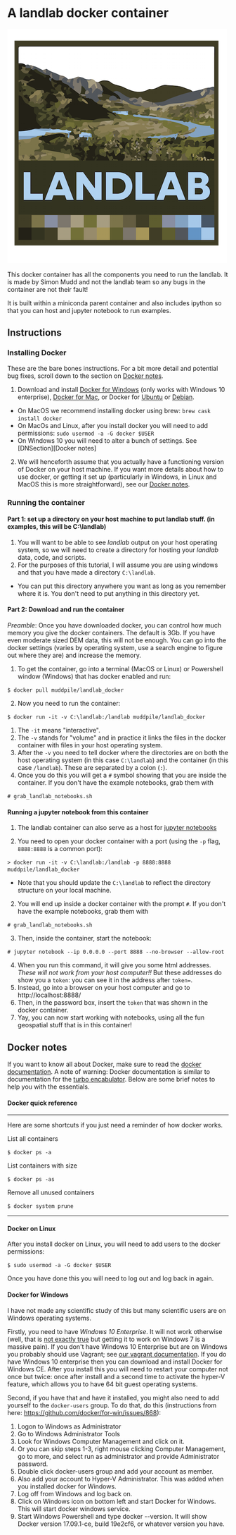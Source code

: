 # A landlab docker container

![](https://raw.githubusercontent.com/simon-m-mudd/landlab_docker/master/images/Landlab-logo.png)

This docker container has all the components you need to run the landlab. It is made by Simon Mudd and not the landlab team so any bugs in the container are not their fault!

It is built within a miniconda parent container and also includes ipython so that you can host and jupyter notebook to run examples. 

## Instructions

### Installing Docker

These are the bare bones instructions. For a bit more detail and potential bug fixes, scroll down to the section on [Docker notes](#docker-notes).

1. Download and install [Docker for Windows](https://www.docker.com/docker-windows) (only works with Windows 10 enterprise), [Docker for Mac](https://www.docker.com/docker-mac), or Docker for [Ubuntu](https://www.docker.com/docker-ubuntu) or [Debian](https://www.docker.com/docker-debian).
  * On MacOS we recommend installing docker using brew: `brew cask install docker`
  * On MacOs and Linux, after you install docker you will need to add permissions: `sudo usermod -a -G docker $USER`
  * On Windows 10 you will need to alter a bunch of settings. See [DNSection][Docker notes] 
2. We will henceforth assume that you actually have a functioning version of Docker on your host machine. If you want more details about how to use docker, or getting it set up (particularly in Windows, in Linux and MacOS this is more straightforward), see our [Docker notes](#docker-notes).

### Running the container

#### Part 1: set up a directory on your host machine to put landlab stuff. (in examples, this will be C:\landlab)

1. You will want to be able to see *landlab* output on your host operating system, so we will need to create a directory for hosting your *landlab* data, code, and scripts. 
2. For the purposes of this tutorial, I will assume you are using windows and that you have made a directory `C:\landlab`. 
  * You can put this directory anywhere you want as long as you remember where it is. You don't need to put anything in this directory yet. 
  
#### Part 2: Download and run the container

_Preamble_: Once you have downloaded docker, you can control how much memory you give the docker containers. The default is 3Gb. If you have even moderate sized DEM data, this will not be enough. You can go into the docker settings (varies by operating system, use a search engine to figure out where they are) and increase the memory. 

1. To get the container, go into a terminal (MacOS or Linux) or Powershell window (Windows) that has docker enabled and run:
```console
$ docker pull muddpile/landlab_docker
```
2. Now you need to run the container:
```console
$ docker run -it -v C:\landlab:/landlab muddpile/landlab_docker
```
  1. The `-it` means "interactive".
  2. The `-v` stands for "volume" and in practice it links the files in the docker container with files in your host operating system. 
  3. After the `-v` you need to tell docker where the directories are on both the host operating system (in this case `C:\landlab`) and the container (in this case `/landlab`). These are separated by a colon (`:`).
3. Once you do this you will get a `#` symbol showing that you are inside the container. If you don't have the example notebooks, grab them with
```console
# grab_landlab_notebooks.sh
```


#### Running a jupyter notebook from this container

1. The landlab container can also serve as a host for [jupyter notebooks](https://jupyter.org/)

2. You need to open your docker container with a port (using the `-p` flag, `8888:8888` is a common port):

```console
> docker run -it -v C:\landlab:/landlab -p 8888:8888 muddpile/landlab_docker
```

  * Note that you should update the `C:\landlab` to reflect the directory structure on your local machine. 

2. You will end up inside a docker container with the prompt `#`. If you don't have the example notebooks, grab them with
```console
# grab_landlab_notebooks.sh
```

3. Then, inside the container, start the notebook:

```console
# jupyter notebook --ip 0.0.0.0 --port 8888 --no-browser --allow-root
```

4. When you run this command, it will give you some html addresses. *These will not work from your host computer!!* But these addresses do show you a `token`: you can see it in the address after `token=`.
  1. Instead, go into a browser on your host computer and go to http://localhost:8888/
  2. Then, in the password box, insert the `token` that was shown in the docker container. 
  3. Yay, you can now start working with notebooks, using all the fun geospatial stuff that is in this container!


## Docker notes

If you want to know all about Docker, make sure to read the [docker documentation](https://docs.docker.com/). A note of warning: Docker documentation is similar to documentation for the [turbo encabulator](https://www.youtube.com/watch?v=rLDgQg6bq7o). Below are some brief notes to help you with the essentials. 

#### Docker quick reference
***
Here are some shortcuts if you just need a reminder of how docker works. 

List all containers
```console
$ docker ps -a
```

List containers with size
```console
$ docker ps -as
```

Remove all unused containers
```console
$ docker system prune
```
***

#### Docker on Linux

After you install docker on Linux, you will need to add users to the docker permissions:

```console
$ sudo usermod -a -G docker $USER
```

Once you have done this you will need to log out and log back in again. 


#### Docker for Windows

I have not made any scientific study of this but many scientific users are on Windows operating systems. 

Firstly, you need to have *Windows 10 Enterprise*. It will not work otherwise (well, that is [not exactly true](https://stefanscherer.github.io/yes-you-can-docker-on-windows-7/) but getting it to work on Windows 7 is a massive pain). If you don't have Windows 10 Enterprise but are on Windows you probably should use Vagrant; see [our vagrant documentation](https://lsdtopotools.github.io/LSDTT_documentation/LSDTT_installation.html#_installing_lsdtopotools_using_virtualbox_and_vagrant). If you do have Windows 10 enterprise then you can download and install Docker for Windows CE. After you install this you will need to restart your computer not once but twice: once after install and a second time to activate the hyper-V feature, which allows you to have 64 bit guest operating systems.

Second, if you have that and have it installed, you might also need to add yourself to the `docker-users` group. To do that, do this (instructions from here: https://github.com/docker/for-win/issues/868):

1. Logon to Windows as Administrator
2. Go to Windows Administrator Tools
3. Look for Windows Computer Management and click on it.
4. Or you can skip steps 1-3, right mouse clicking Computer Management, go to more, and select run as administrator and provide Administrator password.
5. Double click docker-users group and add your account as member.
6. Also add your account to Hyper-V Administrator. This was added when you installed docker for Windows.
7. Log off from Windows and log back on.
8. Click on Windows icon on bottom left and start Docker for Windows. This will start docker windows service.
9. Start Windows Powershell and type docker --version. It will show Docker version 17.09.1-ce, build 19e2cf6, or whatever version you have.